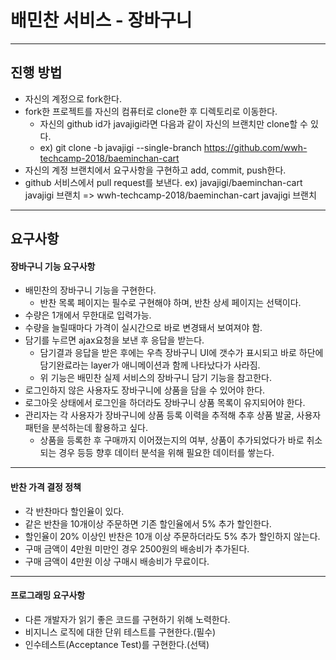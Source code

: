 # 배민찬 서비스 - 장바구니

---
## 진행 방법
* 자신의 계정으로 fork한다.
* fork한 프로젝트를 자신의 컴퓨터로 clone한 후 디렉토리로 이동한다.
  * 자신의 github id가 javajigi라면 다음과 같이 자신의 브랜치만 clone할 수 있다.
  * ex) git clone -b javajigi --single-branch https://github.com/wwh-techcamp-2018/baeminchan-cart
* 자신의 계정 브랜치에서 요구사항을 구현하고 add, commit, push한다.
* github 서비스에서 pull request를 보낸다.
  ex) javajigi/baeminchan-cart javajigi 브랜치 => wwh-techcamp-2018/baeminchan-cart javajigi 브랜치

---
## 요구사항
#### 장바구니 기능 요구사항
* 배민찬의 장바구니 기능을 구현한다. 
  * 반찬 목록 페이지는 필수로 구현해야 하며, 반찬 상세 페이지는 선택이다.
* 수량은 1개에서 무한대로 입력가능. 
* 수량을 늘릴때마다 가격이 실시간으로 바로 변경돼서 보여져야 함. 
* 담기를 누르면 ajax요청을 보낸 후 응답을 받는다.
  * 담기결과 응답을 받은 후에는 우측 장바구니 UI에 갯수가 표시되고 바로 하단에 담기완료라는 layer가 애니메이션과 함께 나타났다가 사라짐.
  * 위 기능은 배민찬 실제 서비스의 장바구니 담기 기능을 참고한다.
* 로그인하지 않은 사용자도 장바구니에 상품을 담을 수 있어야 한다.
* 로그아웃 상태에서 로그인을 하더라도 장바구니 상품 목록이 유지되어야 한다.
* 관리자는 각 사용자가 장바구니에 상품 등록 이력을 추적해 추후 상품 발굴, 사용자 패턴을 분석하는데 활용하고 싶다.
  * 상품을 등록한 후 구매까지 이어졌는지의 여부, 상품이 추가되었다가 바로 취소되는 경우 등등 향후 데이터 분석을 위해 필요한 데이터를 쌓는다.

---
#### 반찬 가격 결정 정책
* 각 반찬마다 할인율이 있다.
* 같은 반찬을 10개이상 주문하면 기존 할인율에서 5% 추가 할인한다.
* 할인율이 20% 이상인 반찬은 10개 이상 주문하더라도 5% 추가 할인하지 않는다.
* 구매 금액이 4만원 미만인 경우 2500원의 배송비가 추가된다.
* 구매 금액이 4만원 이상 구매시 배송비가 무료이다.

---
#### 프로그래밍 요구사항
* 다른 개발자가 읽기 좋은 코드를 구현하기 위해 노력한다.
* 비지니스 로직에 대한 단위 테스트를 구현한다.(필수)
* 인수테스트(Acceptance Test)를 구현한다.(선택)
